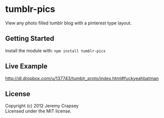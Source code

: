 # tumblr-pics

View any photo filled tumblr blog with a pinterest type layout.

## Getting Started
Install the module with: `npm install tumblr-pics`

## Live Example
http://dl.dropbox.com/u/137743/tumblr_proto/index.html#fuckyeahbatman

## License
Copyright (c) 2012 Jeremy Crapsey  
Licensed under the MIT license.
